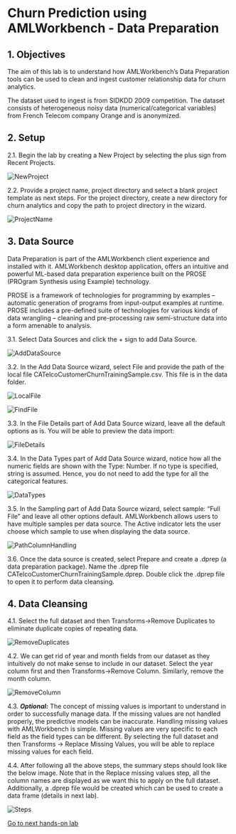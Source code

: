 # Churn Prediction using AMLWorkbench - Data Preparation

## 1. Objectives

The aim of this lab is to understand how AMLWorkbench’s Data Preparation tools can be used to clean and ingest customer relationship data for churn analytics.

The dataset used to ingest is from SIDKDD 2009 competition. The dataset consists of heterogeneous noisy data (numerical/categorical variables) from French Telecom company Orange and is anonymized.

## 2. Setup

2.1. Begin the lab by creating a New Project by selecting the plus sign from Recent Projects.

![NewProject](Images/NewProject.png)

2.2. Provide a project name, project directory and select a blank project template as next steps. For the project directory, create a new directory for churn analytics and copy the path to project directory in the wizard.

![ProjectName](Images/ProjectName.png)

## 3. Data Source

Data Preparation is part of the AMLWorkbench client experience and installed with it. AMLWorkbench desktop application, offers an intuitive and powerful ML-based data preparation experience built on the PROSE (PROgram Synthesis using Example) technology.

PROSE is a framework of technologies for programming by examples – automatic generation of programs from input-output examples at runtime. PROSE includes a pre-defined suite of technologies for various kinds of data wrangling – cleaning and pre-processing raw semi-structure data into a form amenable to analysis.

3.1. Select Data Sources and click the + sign to add Data Source.

![AddDataSource](Images/AddDataSource.png)

3.2. In the Add Data Source wizard, select File and provide the path of the local file CATelcoCustomerChurnTrainingSample.csv. This file is in the data folder.

![LocalFile](Images/LocalFile.png)

![FindFile](Images/FindFiles.png)

3.3. In the File Details part of Add Data Source wizard, leave all the default options as is. You will be able to preview the data import:

![FileDetails](Images/FileDetails.png)

3.4. In the Data Types part of Add Data Source wizard, notice how all the numeric fields are shown with the Type: Number. If no type is specified, string is assumed. Hence, you do not need to add the type for all the categorical features.

![DataTypes](Images/DataTypes.png)

3.5. In the Sampling part of Add Data Source wizard, select sample: “Full File” and leave all other options default. AMLWorkbench allows users to have multiple samples per data source. The Active indicator lets the user choose which sample to use when displaying the data source.

![PathColumnHandling](Images/PathColumnHandling.png)

3.6. Once the data source is created, select Prepare and create a .dprep (a data preparation package). Name the .dprep file CATelcoCustomerChurnTrainingSample.dprep. Double click the .dprep file to open it to perform data cleansing.

## 4. Data Cleansing

4.1. Select the full dataset and then Transforms->Remove Duplicates to eliminate duplicate copies of repeating data.

![RemoveDuplicates](Images/RemoveDuplicates.png)

4.2. We can get rid of year and month fields from our dataset as they intuitively do not make sense to include in our dataset. Select the year column first and then Transforms->Remove Column. Similarly, remove the month column.

![RemoveColumn](Images/RemoveColumn.png)

4.3. ***Optional:*** The concept of missing values is important to understand in order to successfully manage data. If the missing values are not handled properly, the predictive models can be inaccurate. Handling missing values with AMLWorkbench is simple. Missing values are very specific to each field as the field types can be different. By selecting the full dataset and then Transforms -> Replace Missing Values, you will be able to replace missing values for each field.

4.4. After following all the above steps, the summary steps should look like the below image. Note that in the Replace missing values step, all the column names are displayed as we want this to apply on the full dataset. Additionally, a .dprep file would be created which can be used to create a data frame (details in next lab).

![Steps](Images/Steps.png)


[Go to next hands-on lab](https://github.com/Azure/MachineLearningSamples-ChurnPrediction/blob/master/docs/ModelingAndEvaluation.md)
